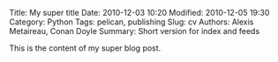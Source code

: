 Title: My super title
Date: 2010-12-03 10:20
Modified: 2010-12-05 19:30
Category: Python
Tags: pelican, publishing
Slug: cv
Authors: Alexis Metaireau, Conan Doyle
Summary: Short version for index and feeds

This is the content of my super blog post.


